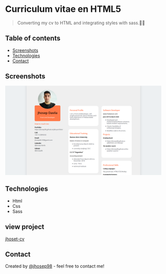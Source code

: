 # Curriculum vitae en HTML5
> Converting my cv to HTML and integrating styles with sass.📃📝

## Table of contents

- [Screenshots](#screenshots)
- [Technologies](#technologies)
- [Contact](#contact)

## Screenshots

![Portfolio screenshot](./jhoset-cv.png)

## Technologies

- Html
- Css
- Sass

## view project

[jhoset-cv](https://jhosep98.github.io/jhosep-cv/)

## Contact

Created by [@jhosep98](https://jhosep98.github.io/jdb-portfolio/) - feel free to contact me!
